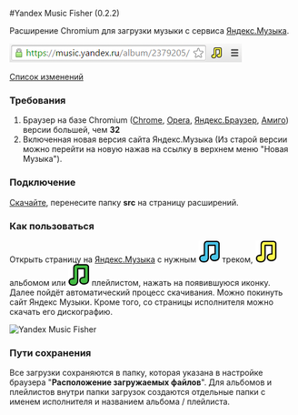 #Yandex Music Fisher (0.2.2)

Расширение Chromium для загрузки музыки с сервиса [Яндекс.Музыка](http://music.yandex.ru/).

![Yandex Music Fisher](/publish/screen.png)

[Список изменений](/changes.md)

### Требования
1. Браузер на базе Chromium ([Chrome](http://www.google.com/chrome), [Opera](http://opera.com/),
 [Яндекс.Браузер](http://browser.yandex.ru), [Амиго](http://amigo.mail.ru)) версии большей, чем __32__
2. Включенная новая версия сайта Яндекс.Музыка
 (Из старой версии можно перейти на новую нажав на ссылку в верхнем меню "Новая Музыка").


### Подключение

[Скачайте](https://github.com/egoroof/yandex-music-fisher/archive/master.zip), 
перенесите папку __src__ на страницу расширений.

### Как пользоваться

Открыть страницу на [Яндекс.Музыка](http://music.yandex.ru/) с нужным ![blue](/src/img/blue.png) треком,
 ![yellow](/src/img/yellow.png) альбомом или ![green](/src/img/green.png) плейлистом, нажать на появившуюся иконку.
 Далее пойдёт автоматический процесс скачивания. Можно покинуть сайт Яндекс Музыки.
 Кроме того, со страницы исполнителя можно скачать его дискографию.

![Yandex Music Fisher](/publish/notifications.png)

### Пути сохранения

Все загрузки сохраняются в папку, которая указана в настройке браузера "__Расположение загружаемых файлов__".
Для альбомов и плейлистов внутри папки загрузок создаются отдельные папки с именем исполнителя и названием альбома / плейлиста.
